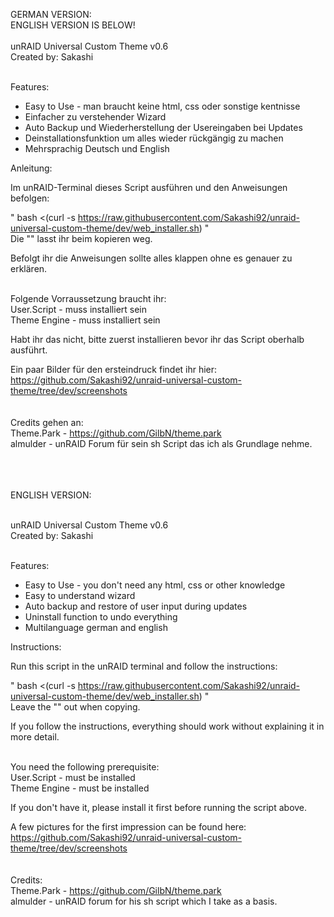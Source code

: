 GERMAN VERSION: <br />
ENGLISH VERSION IS BELOW! <br /><br />
unRAID Universal Custom Theme v0.6 <br />
Created by: Sakashi<br /><br />

Features: <br />
- Easy to Use - man braucht keine html, css oder sonstige kentnisse  <br />
- Einfacher zu verstehender Wizard <br />
- Auto Backup und Wiederherstellung der Usereingaben bei Updates <br />
- Deinstallationsfunktion um alles wieder rückgängig zu machen <br />
- Mehrsprachig Deutsch und English <br />

Anleitung:<br />

Im unRAID-Terminal dieses Script ausführen und den Anweisungen befolgen: <br />

" bash <(curl -s https://raw.githubusercontent.com/Sakashi92/unraid-universal-custom-theme/dev/web_installer.sh) " <br />
						Die "" lasst ihr beim kopieren weg.<br />

Befolgt ihr die Anweisungen sollte alles klappen ohne es genauer zu erklären. <br />

<br />Folgende Vorraussetzung braucht ihr:<br />
User.Script - muss installiert sein<br />
Theme Engine - muss installiert sein<br />

Habt ihr das nicht, bitte zuerst installieren bevor ihr das Script oberhalb ausführt. <br />

Ein paar Bilder für den ersteindruck findet ihr hier: https://github.com/Sakashi92/unraid-universal-custom-theme/tree/dev/screenshots <br /><br /><br />
Credits gehen an: <br />
Theme.Park - https://github.com/GilbN/theme.park <br />
almulder - unRAID Forum für sein sh Script das ich als Grundlage nehme. <br /><br /><br /><br />


ENGLISH VERSION: <br /> <br />

unRAID Universal Custom Theme v0.6 <br />
Created by: Sakashi<br /><br />

Features: <br />
- Easy to Use - you don't need any html, css or other knowledge  <br />
- Easy to understand wizard <br />
- Auto backup and restore of user input during updates <br />
- Uninstall function to undo everything <br />
- Multilanguage german and english <br />

Instructions:<br />

Run this script in the unRAID terminal and follow the instructions: <br />

" bash <(curl -s https://raw.githubusercontent.com/Sakashi92/unraid-universal-custom-theme/dev/web_installer.sh) " <br />
						Leave the "" out when copying.<br />

If you follow the instructions, everything should work without explaining it in more detail. <br />

<br />You need the following prerequisite:<br />
User.Script - must be installed<br />
Theme Engine - must be installed<br />

If you don't have it, please install it first before running the script above. <br />

A few pictures for the first impression can be found here: https://github.com/Sakashi92/unraid-universal-custom-theme/tree/dev/screenshots <br /><br /><br />
Credits: <br />
Theme.Park - https://github.com/GilbN/theme.park <br />
almulder - unRAID forum for his sh script which I take as a basis. <br />